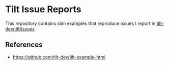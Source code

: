 # Tilt Issue Reports

This repository contains slim examples that reproduce issues I report in [tilt-dev/tilt/issues](https://github.com/tilt-dev/tilt/issues/)

## References

- https://github.com/tilt-dev/tilt-example-html